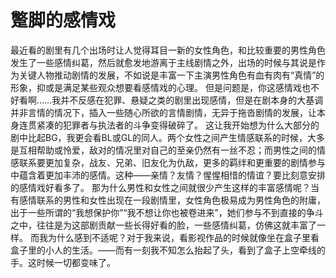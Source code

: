 # 蹩脚的感情戏

最近看的剧里有几个出场时让人觉得耳目一新的女性角色，和比较重要的男性角色发生了一些感情纠葛，然后就愈发地游离于主线剧情之外，出场的时候与其说是作为关键人物推动剧情的发展，不如说是丰富一下主演男性角色有血有肉有“真情”的形象，抑或是满足某些观众想要看感情戏的心理。
但是问题是，你这感情戏也不好看啊……我并不反感在犯罪、悬疑之类的剧里出现感情，但是在剧本身的大基调并非言情的情况下，插入一些随心所欲的言情剧情，无异于拖沓剧情的发展，让本身连贯紧凑的犯罪者与执法者的斗争变得破碎了。
这让我开始想为什么大部分的剧中比起BG，我更会看BL或GL的同人。两个女性之间产生情感联系的时候，大多是互相帮助或怜爱，敌对的情况里对自己的至亲仍然有一丝不忍；而男性之间的情感联系要更加复杂，战友、兄弟、旧友化为仇敌，更多的羁绊和更重要的剧情参与中蕴含着更加丰沛的感情。这种——亲情？友情？惺惺相惜的情谊？要比刻意安排的感情戏好看多了。
那为什么男性和女性之间就很少产生这样的丰富感情呢？当有感情联系的男性和女性出现在一段剧情里，女性角色极易成为男性角色的附庸，出于一些所谓的“我想保护你”“我不想让你也被卷进来”，她们参与不到直接的争斗之中，往往是为这部剧贡献一些长得好看的脸，一些感情纠葛，仿佛这就丰富了一样。
而我为什么感到不适呢？对于我来说，看影视作品的时候就像坐在盒子里看盒子里的小人的生活。——而有一刻我不知怎么抬起了头，看到了盒子上空牵线的手。这时候一切都变味了。